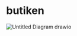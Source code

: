 # butiken
![Untitled Diagram drawio](https://user-images.githubusercontent.com/114141910/195039692-62c89a13-68b3-4b94-b94f-b52d6293f60d.png)

